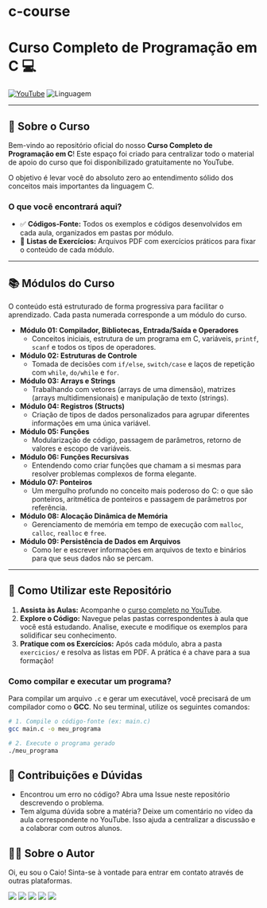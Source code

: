 # c-course

# Curso Completo de Programação em C 💻

[![YouTube](https://img.shields.io/badge/Assistir%20no-YouTube-FF0000?style=for-the-badge&logo=youtube&logoColor=white)](https://youtu.be/EIGAc5mdPpE)
![Linguagem](https://img.shields.io/badge/Linguagem-C-blue?style=for-the-badge&logo=c&logoColor=white)

---

## 📖 Sobre o Curso

Bem-vindo ao repositório oficial do nosso **Curso Completo de Programação em C**! Este espaço foi criado para centralizar todo o material de apoio do curso que foi disponíbilizado gratuitamente no YouTube.

O objetivo é levar você do absoluto zero ao entendimento sólido dos conceitos mais importantes da linguagem C.

### O que você encontrará aqui?

-   ✅ **Códigos-Fonte:** Todos os exemplos e códigos desenvolvidos em cada aula, organizados em pastas por módulo.
-   📝 **Listas de Exercícios:** Arquivos PDF com exercícios práticos para fixar o conteúdo de cada módulo.

---

## 📚 Módulos do Curso

O conteúdo está estruturado de forma progressiva para facilitar o aprendizado. Cada pasta numerada corresponde a um módulo do curso.

-   **Módulo 01: Compilador, Bibliotecas, Entrada/Saída e Operadores**
    -   Conceitos iniciais, estrutura de um programa em C, variáveis, `printf`, `scanf` e todos os tipos de operadores.
-   **Módulo 02: Estruturas de Controle**
    -   Tomada de decisões com `if/else`, `switch/case` e laços de repetição com `while`, `do/while` e `for`.
-   **Módulo 03: Arrays e Strings**
    -   Trabalhando com vetores (arrays de uma dimensão), matrizes (arrays multidimensionais) e manipulação de texto (strings).
-   **Módulo 04: Registros (Structs)**
    -   Criação de tipos de dados personalizados para agrupar diferentes informações em uma única variável.
-   **Módulo 05: Funções**
    -   Modularização de código, passagem de parâmetros, retorno de valores e escopo de variáveis.
-   **Módulo 06: Funções Recursivas**
    -   Entendendo como criar funções que chamam a si mesmas para resolver problemas complexos de forma elegante.
-   **Módulo 07: Ponteiros**
    -   Um mergulho profundo no conceito mais poderoso do C: o que são ponteiros, aritmética de ponteiros e passagem de parâmetros por referência.
-   **Módulo 08: Alocação Dinâmica de Memória**
    -   Gerenciamento de memória em tempo de execução com `malloc`, `calloc`, `realloc` e `free`.
-   **Módulo 09: Persistência de Dados em Arquivos**
    -   Como ler e escrever informações em arquivos de texto e binários para que seus dados não se percam.

---

## 🚀 Como Utilizar este Repositório

1.  **Assista às Aulas:** Acompanhe o [curso completo no YouTube](https://youtu.be/EIGAc5mdPpE).
2.  **Explore o Código:** Navegue pelas pastas correspondentes à aula que você está estudando. Analise, execute e modifique os exemplos para solidificar seu conhecimento.
3.  **Pratique com os Exercícios:** Após cada módulo, abra a pasta `exercicios/` e resolva as listas em PDF. A prática é a chave para a sua formação!

### Como compilar e executar um programa?

Para compilar um arquivo `.c` e gerar um executável, você precisará de um compilador como o **GCC**. No seu terminal, utilize os seguintes comandos:

```bash
# 1. Compile o código-fonte (ex: main.c)
gcc main.c -o meu_programa

# 2. Execute o programa gerado
./meu_programa
```

## 🤝 Contribuições e Dúvidas

- Encontrou um erro no código? Abra uma Issue neste repositório descrevendo o problema.
- Tem alguma dúvida sobre a matéria? Deixe um comentário no vídeo da aula correspondente no YouTube. Isso ajuda a centralizar a discussão e a colaborar com outros alunos.

## 👨‍🏫 Sobre o Autor

Oi, eu sou o Caio! Sinta-se à vontade para entrar em contato através de outras plataformas.

<div>
<a href="https://www.youtube.com/@fromcaio" target="_blank"><img src="https://img.shields.io/badge/YouTube-FF0000?style=for-the-badge&logo=youtube&logoColor=white" target="blank"></a>
<a href="https://instagram.com/fromcaio_" target="_blank"><img src="https://img.shields.io/badge/-Instagram-%23E4405F?style=for-the-badge&logo=instagram&logoColor=white" target="_blank"></a>
<a href="https://discord.gg/bp9vf9s4" target="_blank"><img src="https://img.shields.io/badge/Discord-7289DA?style=for-the-badge&logo=discord&logoColor=white" target="_blank"></a>
<a href = "mailto:fromcaio.contato@gmail.com"><img src="https://img.shields.io/badge/-Gmail-%23333?style=for-the-badge&logo=gmail&logoColor=white" target="_blank"></a>
<a href="https://www.linkedin.com/in/fromcaio/" target="_blank"><img src="https://img.shields.io/badge/-LinkedIn-%230077B5?style=for-the-badge&logo=linkedin&logoColor=white" target="_blank"></a>
</div>